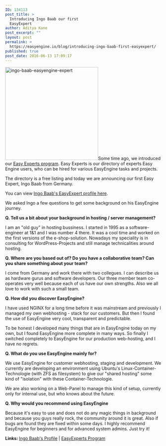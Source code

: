 ```yaml
---
ID: 134113
post_title: >
  Introducing Ingo Baab our first
  EasyExpert
author: Aditya Kane
post_excerpt: ""
layout: post
permalink: >
  https://easyengine.io/blog/introducing-ingo-baab-first-easyexpert/
published: true
post_date: 2016-06-13 17:09:17
---
```

<img class="size-full wp-image-134129 alignright" src="https://easyengine.io/wp-content/uploads/2016/06/ingo-baab-easyengine-expert-1.jpg" alt="ingo-baab-easyengine-expert" width="300" height="300" />Some time ago, we introduced our <a href="https://easyengine.io/blog/introducing-easyexperts-program/">Easy Experts program</a>. Easy Experts is our directory of experts Easy Engine users, who can be hired for various EasyEngine tasks and projects.

The directory is a free listing and today we are announcing our first Easy Expert, Ingo Baab from Germany.

You can view <a href="https://easyengine.io/easyexperts/ingo-baab/">Ingo Baab's EasyExpert profile here</a>.

We asked Ingo a few questions to get some background on his EasyEngine journey.

<strong>Q. Tell us a bit about your background in hosting / server management?</strong>

I am an "old guy" in hosting bussiness. I started in 1995 as a software-engineer at 1&amp;1 and I was number 4 there. It was a cool time and worked on the first versions of the e-shop-solution. Nowadays my speciality is in consulting for WordPress-Projects and still manage technicalities around hosting.

<strong>Q. Where are you based out of? Do you have a collaborative team? Can you share something about your team?</strong>

I come from Germany and work there with two collegues. I can describe us as hardware gurus and software developers. Our three member team co-operates very well because each of us have our own strengths. Also we all love to work with such a small team.

<strong>Q. How did you discover EasyEngine?</strong>

I have used NGINX for a long time before it was mainstream and previously I managed my own webhosting - stack for our customers. But then I found the use of EasyEngine very cool, transparent and predictable.

To be honest I developed many things that are in EasyEngine today on my own, but I found EasyEngine more complete in many ways. So finally I switched completely to EasyEngine for our production web-hosting, and I have no regrets.

<strong>Q. What do you use EasyEngine mainly for?</strong>

We use EasyEngine for customer webhosting, staging and development. We currently are developing an environment using Ubuntu's Linux-Container-Technologie (with ZFS as filesystem) to give our "shared hosting" some kind of "isolation" with these Container-Technologie.

We are also working on a Web-Panel to manage this kind of setup, currently only for internal use, but who knows about the future.

<strong>Q. Why would you recommend using EasyEngine</strong>

Because it's easy to use and does not do any magic things in background and because you guys really rock, the community around it is great. Also if bugs are found they are fixed within some days. I highly recommend EasyEngine for beginners and for advanced system admins. Just try it!

<strong>Links: </strong><a href="https://easyengine.io/easyexperts/ingo-baab/">Ingo Baab's Profile</a> | <a href="https://easyengine.io/easyexperts/">EasyExperts Program</a>